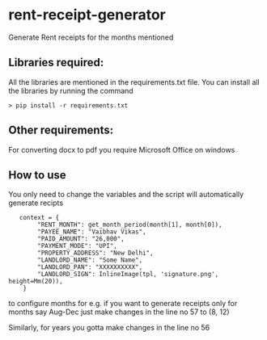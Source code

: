 # rent-receipt-generator
Generate Rent receipts for the months mentioned


## Libraries required:
All the libraries are mentioned in the requirements.txt file. You can install all the libraries by
running the command

    > pip install -r requirements.txt


## Other requirements:

For converting docx to pdf you require Microsoft Office on windows 

## How to use

You only need to change the variables and the script will automatically generate recipts

```
   context = {
        "RENT_MONTH": get_month_period(month[1], month[0]),
        "PAYEE_NAME": "Vaibhav Vikas",
        "PAID_AMOUNT": "26,000",
        "PAYMENT_MODE": "UPI",
        "PROPERTY_ADDRESS": "New Delhi",
        "LANDLORD_NAME": "Some Name",
        "LANDLORD_PAN": "XXXXXXXXXX",
        "LANDLORD_SIGN": InlineImage(tpl, 'signature.png', height=Mm(20)),
    }
```

to configure months for e.g. if you want to generate receipts only for months say Aug-Dec
just make changes in the line no 57 to (8, 12)

Similarly, for years you gotta make changes in the line no 56

